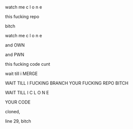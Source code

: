 watch me
c l o n e

this fucking repo

bitch

watch me 
c l o n e

and OWN

and PWN

this fucking code 
cunt

wait
till i MERGE

WAIT TILL I FUCKING BRANCH YOUR FUCKING REPO BITCH

WAIT TILL I C L O N E

YOUR CODE

cloned, 

line 29, bitch